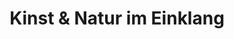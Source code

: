 ---
title: "Kinst & Natur im Einklang"
url: /schwerin/kinst-und-natur-im-einklang/
shop: Raumausstattung
---